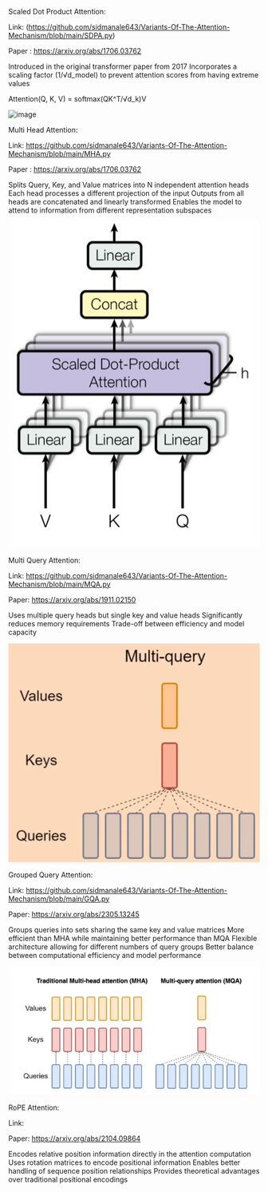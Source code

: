 Scaled Dot Product Attention:

Link: (https://github.com/sidmanale643/Variants-Of-The-Attention-Mechanism/blob/main/SDPA.py)

Paper : https://arxiv.org/abs/1706.03762

Introduced in the original transformer paper from 2017
Incorporates a scaling factor (1/√d_model) to prevent attention scores from having extreme values

Attention(Q, K, V) = softmax(QK^T/√d_k)V

![image](https://github.com/user-attachments/assets/87060969-eb58-4652-a795-d11a3f264299)

Multi Head Attention:

Link: https://github.com/sidmanale643/Variants-Of-The-Attention-Mechanism/blob/main/MHA.py

Paper : https://arxiv.org/abs/1706.03762

Splits Query, Key, and Value matrices into N independent attention heads
Each head processes a different projection of the input
Outputs from all heads are concatenated and linearly transformed
Enables the model to attend to information from different representation subspaces

![alt text](image-2.png)

Multi Query Attention:

Link: https://github.com/sidmanale643/Variants-Of-The-Attention-Mechanism/blob/main/MQA.py

Paper: https://arxiv.org/abs/1911.02150

Uses multiple query heads but single key and value heads
Significantly reduces memory requirements
Trade-off between efficiency and model capacity

![alt text](image-1.png)


Grouped Query Attention:

Link: https://github.com/sidmanale643/Variants-Of-The-Attention-Mechanism/blob/main/GQA.py

Paper: https://arxiv.org/abs/2305.13245

Groups queries into sets sharing the same key and value matrices
More efficient than MHA while maintaining better performance than MQA
Flexible architecture allowing for different numbers of query groups
Better balance between computational efficiency and model performance

![alt text](image-3.png)

RoPE Attention:

Link:

Paper: https://arxiv.org/abs/2104.09864

Encodes relative position information directly in the attention computation
Uses rotation matrices to encode positional information
Enables better handling of sequence position relationships
Provides theoretical advantages over traditional positional encodings

